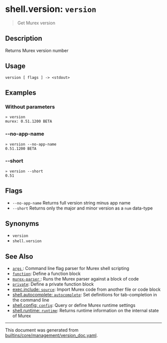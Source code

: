 # shell.version: `version`

> Get Murex version

## Description

Returns Murex version number

## Usage

```
version [ flags ] -> <stdout>
```

## Examples

### Without parameters

```
» version
murex: 0.51.1200 BETA
```

### --no-app-name

```
» version --no-app-name
0.51.1200 BETA
```

### --short

```
» version --short
0.51
```

## Flags

* `--no-app-name`
    Returns full version string minus app name
* `--short`
    Returns only the major and minor version as a `num` data-type

## Synonyms

* `version`
* `shell.version`


## See Also

* [`args` ](../commands/args.md):
  Command line flag parser for Murex shell scripting
* [`function`](../commands/function.md):
  Define a function block
* [`murex-parser` ](../commands/murex-parser.md):
  Runs the Murex parser against a block of code 
* [`private`](../commands/private.md):
  Define a private function block
* [exec.include: `source`](../commands/source.md):
  Import Murex code from another file or code block
* [shell.autocomplete: `autocomplete`](../commands/autocomplete.md):
  Set definitions for tab-completion in the command line
* [shell.config: `config`](../commands/config.md):
  Query or define Murex runtime settings
* [shell.runtime: `runtime`](../commands/runtime.md):
  Returns runtime information on the internal state of Murex

<hr/>

This document was generated from [builtins/core/management/version_doc.yaml](https://github.com/lmorg/murex/blob/master/builtins/core/management/version_doc.yaml).